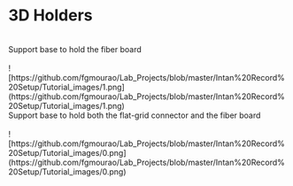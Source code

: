 # 3D Holders <br />
<br />
Support base to hold the fiber board <br />
<br />
![https://github.com/fgmourao/Lab_Projects/blob/master/Intan%20Record%20Setup/Tutorial_images/1.png](https://github.com/fgmourao/Lab_Projects/blob/master/Intan%20Record%20Setup/Tutorial_images/1.png)
<br />
Support base to hold both the flat-grid connector and the fiber board <br />
<br />
![https://github.com/fgmourao/Lab_Projects/blob/master/Intan%20Record%20Setup/Tutorial_images/0.png](https://github.com/fgmourao/Lab_Projects/blob/master/Intan%20Record%20Setup/Tutorial_images/0.png)

